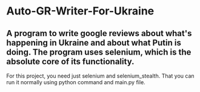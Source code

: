 # Auto-GR-Writer-For-Ukraine

A program to write google reviews about what's happening in Ukraine and about what Putin is doing. The program uses selenium, which is the absolute core of its functionality. 
---------------------------------------
For this project, you need just selenium and selenium_stealth. That you can run it normally using python command and main.py file.

